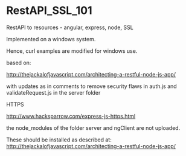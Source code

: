 # RestAPI_SSL_101
RestAPI to resources - angular, express, node, SSL

Implemented on a windows system.

Hence, curl examples are modified for windows use.

based on:

http://thejackalofjavascript.com/architecting-a-restful-node-js-app/

with updates as in comments to remove security flaws in auth.js and validateRequest.js in the server folder

HTTPS

http://www.hacksparrow.com/express-js-https.html


the node_modules of the folder server and  ngClient are not uploaded.

These should be installed as described at:
http://thejackalofjavascript.com/architecting-a-restful-node-js-app/





